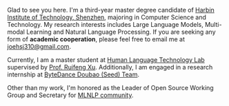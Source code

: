 Glad to see you here. I'm a third-year master degree candidate of [Harbin Institute of Technology, Shenzhen](http://www.hitsz.edu.cn/), majoring in Computer Science and Technology.
My research interests includes Large Language Models, Multi-modal Learning and Natural Language Processing. If you are seeking any form of **academic cooperation**, please feel free to email me at [joehsj310@gmail.com](mailto:joehsj310@gmail.com).

Currently, I am a master student at [Human Language Technology Lab](http://hlt.hitsz.edu.cn/) supervised by [Prof. Ruifeng Xu](https://faculty.hitsz.edu.cn/xuruifeng).
Additionally, I am engaged in a research internship at [ByteDance Doubao (Seed) Team](https://team.doubao.com).

Other than my work, I'm honored as the Leader of Open Source Working Group and Secretary for [MLNLP community](https://space.bilibili.com/168887299).